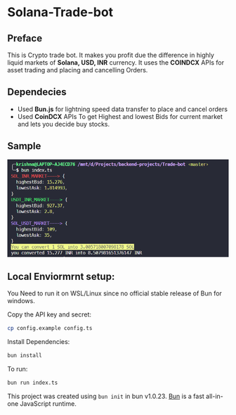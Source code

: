 # Solana-Trade-bot

## Preface

This is Crypto trade bot. It makes you profit due the difference in highly liquid markets of **Solana, USD, INR** currency.
It uses the **COINDCX** APIs for asset trading and placing and cancelling Orders.

## Dependecies

-   Used **Bun.js** for lightning speed data transfer to place and cancel orders
-   Used **CoinDCX** APIs To get Highest and lowest Bids for current market and lets you decide buy stocks.

## Sample

![ss](./trade.png)

## Local Enviormrnt setup:

You Need to run it on WSL/Linux since no official stable release of Bun for windows.

Copy the API key and secret:

```bash
cp config.example config.ts
```

Install Dependencies:

```bash
bun install
```

To run:

```bash
bun run index.ts
```

This project was created using `bun init` in bun v1.0.23. [Bun](https://bun.sh) is a fast all-in-one JavaScript runtime.
